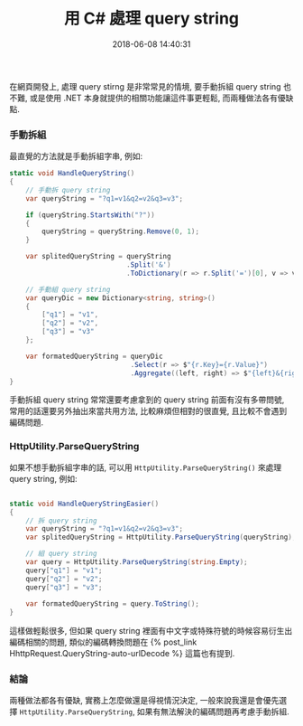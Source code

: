 ﻿---
title: 用 C# 處理 query string
date: 2018-06-08 14:40:31
categories:
- C#
- .NET
tags:
---

在網頁開發上, 處理 query stirng 是非常常見的情境, 要手動拆組 query string 也不難, 或是使用 .NET 本身就提供的相關功能讓這件事更輕鬆, 而兩種做法各有優缺點.

<!--more-->

### 手動拆組
最直覺的方法就是手動拆組字串, 例如:

``` csharp
static void HandleQueryString()
{
    // 手動拆 query string 
    var queryString = "?q1=v1&q2=v2&q3=v3";

    if (queryString.StartsWith("?"))
    {
        queryString = queryString.Remove(0, 1);
    }

    var splitedQueryString = queryString
                             .Split('&')
                             .ToDictionary(r => r.Split('=')[0], v => v.Split('=')[1]);

    // 手動組 query string
    var queryDic = new Dictionary<string, string>()
    {
        ["q1"] = "v1",
        ["q2"] = "v2",
        ["q3"] = "v3"
    };

    var formatedQueryString = queryDic
                              .Select(r => $"{r.Key}={r.Value}")
                              .Aggregate((left, right) => $"{left}&{right}");
}
```

手動拆組 query string 常常還要考慮拿到的 query string 前面有沒有多帶問號, 常用的話還要另外抽出來當共用方法, 比較麻煩但相對的很直覺, 且比較不會遇到編碼問題.

### HttpUtility.ParseQueryString
如果不想手動拆組字串的話, 可以用 `HttpUtility.ParseQueryString()` 來處理 query string, 例如: 

``` csharp

static void HandleQueryStringEasier()
{
    // 拆 query string 
    var queryString = "?q1=v1&q2=v2&q3=v3";
    var splitedQueryString = HttpUtility.ParseQueryString(queryString);

    // 組 query string
    var query = HttpUtility.ParseQueryString(string.Empty);
    query["q1"] = "v1";
    query["q2"] = "v2";
    query["q3"] = "v3";
    
    var formatedQueryString = query.ToString();
}
```

這樣做輕鬆很多, 但如果 query string 裡面有中文字或特殊符號的時候容易衍生出編碼相關的問題, 類似的編碼轉換問題在 {% post_link HhttpRequest.QueryString-auto-urlDecode %} 這篇也有提到.

### 結論

兩種做法都各有優缺, 實務上怎麼做還是得視情況決定, 一般來說我還是會優先選擇 `HttpUtility.ParseQueryString`, 如果有無法解決的編碼問題再考慮手動拆組.
